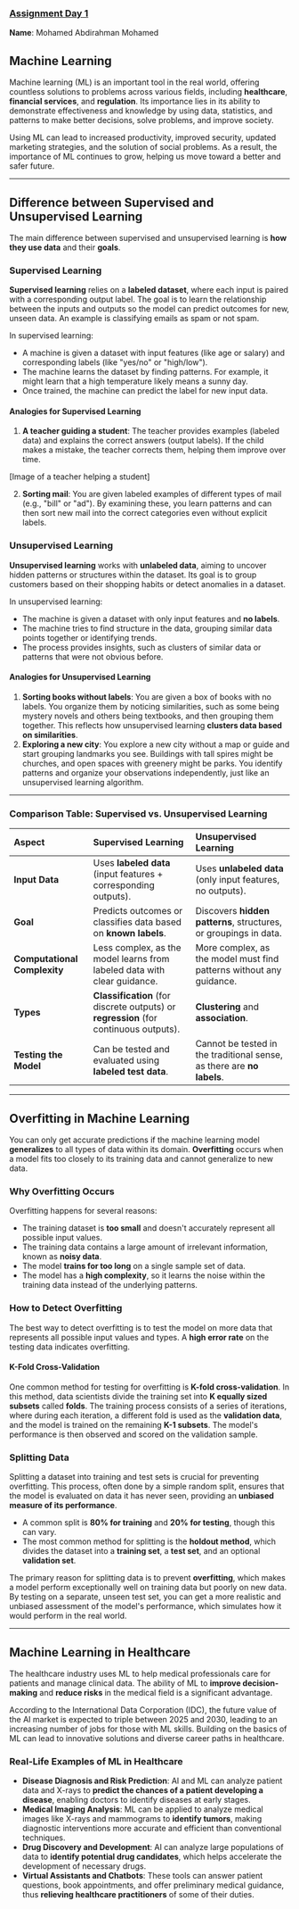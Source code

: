 ### <u>Assignment Day 1</u>

**Name**: Mohamed Abdirahman Mohamed

## Machine Learning

Machine learning (ML) is an important tool in the real world, offering countless solutions to problems across various fields, including **healthcare**, **financial services**, and **regulation**. Its importance lies in its ability to demonstrate effectiveness and knowledge by using data, statistics, and patterns to make better decisions, solve problems, and improve society.

Using ML can lead to increased productivity, improved security, updated marketing strategies, and the solution of social problems. As a result, the importance of ML continues to grow, helping us move toward a better and safer future.

---

## Difference between Supervised and Unsupervised Learning

The main difference between supervised and unsupervised learning is **how they use data** and their **goals**.

### Supervised Learning

**Supervised learning** relies on a **labeled dataset**, where each input is paired with a corresponding output label. The goal is to learn the relationship between the inputs and outputs so the model can predict outcomes for new, unseen data. An example is classifying emails as spam or not spam.

In supervised learning:

* A machine is given a dataset with input features (like age or salary) and corresponding labels (like "yes/no" or "high/low").
* The machine learns the dataset by finding patterns. For example, it might learn that a high temperature likely means a sunny day.
* Once trained, the machine can predict the label for new input data.

#### Analogies for Supervised Learning

1.  **A teacher guiding a student**: The teacher provides examples (labeled data) and explains the correct answers (output labels). If the child makes a mistake, the teacher corrects them, helping them improve over time. 

[Image of a teacher helping a student]

2.  **Sorting mail**: You are given labeled examples of different types of mail (e.g., "bill" or "ad"). By examining these, you learn patterns and can then sort new mail into the correct categories even without explicit labels.

### Unsupervised Learning

**Unsupervised learning** works with **unlabeled data**, aiming to uncover hidden patterns or structures within the dataset. Its goal is to group customers based on their shopping habits or detect anomalies in a dataset.

In unsupervised learning:

* The machine is given a dataset with only input features and **no labels**.
* The machine tries to find structure in the data, grouping similar data points together or identifying trends.
* The process provides insights, such as clusters of similar data or patterns that were not obvious before.

#### Analogies for Unsupervised Learning

1.  **Sorting books without labels**: You are given a box of books with no labels. You organize them by noticing similarities, such as some being mystery novels and others being textbooks, and then grouping them together. This reflects how unsupervised learning **clusters data based on similarities**. 
2.  **Exploring a new city**: You explore a new city without a map or guide and start grouping landmarks you see. Buildings with tall spires might be churches, and open spaces with greenery might be parks. You identify patterns and organize your observations independently, just like an unsupervised learning algorithm.

---

### Comparison Table: Supervised vs. Unsupervised Learning

| Aspect | Supervised Learning | Unsupervised Learning |
| :--- | :--- | :--- |
| **Input Data** | Uses **labeled data** (input features + corresponding outputs). | Uses **unlabeled data** (only input features, no outputs). |
| **Goal** | Predicts outcomes or classifies data based on **known labels**. | Discovers **hidden patterns**, structures, or groupings in data. |
| **Computational Complexity** | Less complex, as the model learns from labeled data with clear guidance. | More complex, as the model must find patterns without any guidance. |
| **Types** | **Classification** (for discrete outputs) or **regression** (for continuous outputs). | **Clustering** and **association**. |
| **Testing the Model** | Can be tested and evaluated using **labeled test data**. | Cannot be tested in the traditional sense, as there are **no labels**. |

---

## Overfitting in Machine Learning

You can only get accurate predictions if the machine learning model **generalizes** to all types of data within its domain. **Overfitting** occurs when a model fits too closely to its training data and cannot generalize to new data.

### Why Overfitting Occurs

Overfitting happens for several reasons:

* The training dataset is **too small** and doesn't accurately represent all possible input values.
* The training data contains a large amount of irrelevant information, known as **noisy data**.
* The model **trains for too long** on a single sample set of data.
* The model has a **high complexity**, so it learns the noise within the training data instead of the underlying patterns.

### How to Detect Overfitting

The best way to detect overfitting is to test the model on more data that represents all possible input values and types. A **high error rate** on the testing data indicates overfitting.

#### K-Fold Cross-Validation

One common method for testing for overfitting is **K-fold cross-validation**. In this method, data scientists divide the training set into **K equally sized subsets** called **folds**. The training process consists of a series of iterations, where during each iteration, a different fold is used as the **validation data**, and the model is trained on the remaining **K-1 subsets**. The model's performance is then observed and scored on the validation sample.

### Splitting Data

Splitting a dataset into training and test sets is crucial for preventing overfitting. This process, often done by a simple random split, ensures that the model is evaluated on data it has never seen, providing an **unbiased measure of its performance**.

* A common split is **80% for training** and **20% for testing**, though this can vary.
* The most common method for splitting is the **holdout method**, which divides the dataset into a **training set**, a **test set**, and an optional **validation set**. 

The primary reason for splitting data is to prevent **overfitting**, which makes a model perform exceptionally well on training data but poorly on new data. By testing on a separate, unseen test set, you can get a more realistic and unbiased assessment of the model's performance, which simulates how it would perform in the real world.

---

## Machine Learning in Healthcare

The healthcare industry uses ML to help medical professionals care for patients and manage clinical data. The ability of ML to **improve decision-making** and **reduce risks** in the medical field is a significant advantage.

According to the International Data Corporation (IDC), the future value of the AI market is expected to triple between 2025 and 2030, leading to an increasing number of jobs for those with ML skills. Building on the basics of ML can lead to innovative solutions and diverse career paths in healthcare.

### Real-Life Examples of ML in Healthcare

* **Disease Diagnosis and Risk Prediction**: AI and ML can analyze patient data and X-rays to **predict the chances of a patient developing a disease**, enabling doctors to identify diseases at early stages. 
* **Medical Imaging Analysis**: ML can be applied to analyze medical images like X-rays and mammograms to **identify tumors**, making diagnostic interventions more accurate and efficient than conventional techniques.
* **Drug Discovery and Development**: AI can analyze large populations of data to **identify potential drug candidates**, which helps accelerate the development of necessary drugs.
* **Virtual Assistants and Chatbots**: These tools can answer patient questions, book appointments, and offer preliminary medical guidance, thus **relieving healthcare practitioners** of some of their duties.